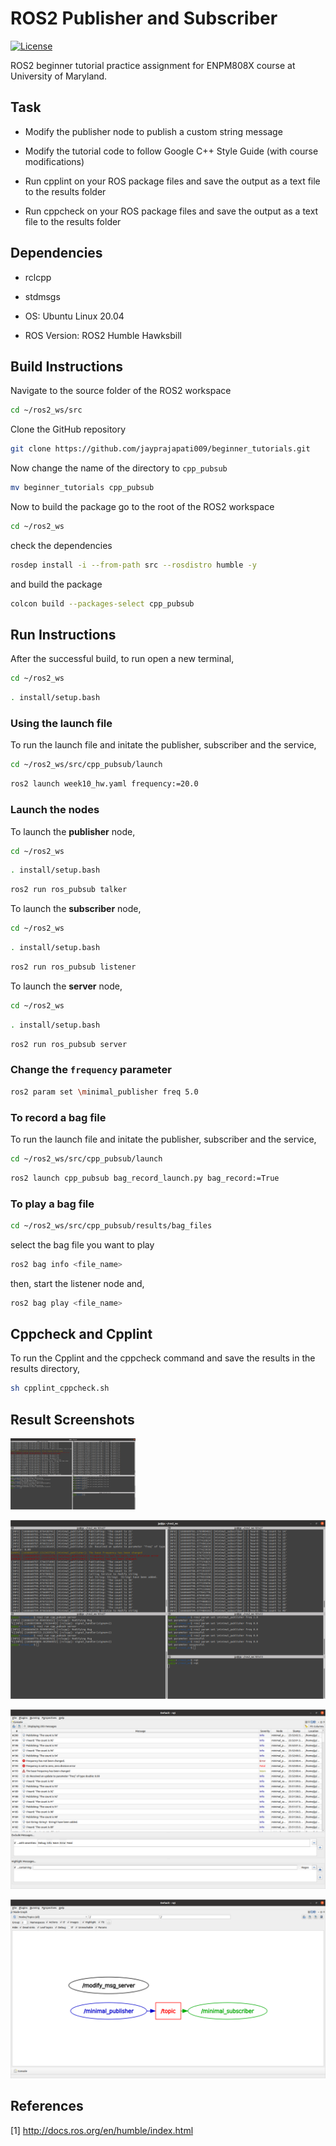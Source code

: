 
  

# ROS2 Publisher and Subscriber

[![License](https://img.shields.io/badge/License-Apache%202.0-blue.svg)](https://opensource.org/licenses/Apache-2.0)

  

ROS2 beginner tutorial practice assignment for ENPM808X course at University of Maryland.

  

## Task

- Modify the publisher node to publish a custom string message

- Modify the tutorial code to follow Google C++ Style Guide (with course modifications)

- Run cpplint on your ROS package files and save the output as a text file to the results folder

- Run cppcheck on your ROS package files and save the output as a text file to the results folder

  

## Dependencies

- rclcpp

- stdmsgs

- OS: Ubuntu Linux 20.04

- ROS Version: ROS2 Humble Hawksbill

  

## Build Instructions

  

Navigate to the source folder of the ROS2 workspace

```sh
cd ~/ros2_ws/src
```

Clone the GitHub repository

```sh
git clone https://github.com/jayprajapati009/beginner_tutorials.git
```
Now change the name of the directory to ```cpp_pubsub```
```sh
mv beginner_tutorials cpp_pubsub
```

Now to build the package go to the root of the ROS2 workspace

```sh
cd ~/ros2_ws
```

check the dependencies

```sh
rosdep install -i --from-path src --rosdistro humble -y
```

and build the package

```sh
colcon build --packages-select cpp_pubsub
```

  

## Run Instructions

After the successful build, to run open a new terminal,

```sh
cd ~/ros2_ws
```

```sh
. install/setup.bash
```

### Using the launch file

To run the launch file and initate the publisher, subscriber and the service,
```sh
cd ~/ros2_ws/src/cpp_pubsub/launch
```
```sh
ros2 launch week10_hw.yaml frequency:=20.0
```

### Launch the nodes
To launch the **publisher** node,
```sh
cd ~/ros2_ws
```
```sh
. install/setup.bash
```
```sh
ros2 run ros_pubsub talker
```
To launch the **subscriber** node,
```sh
cd ~/ros2_ws
```
```sh
. install/setup.bash
```
```sh
ros2 run ros_pubsub listener
```
To launch the **server** node,
```sh
cd ~/ros2_ws
```
```sh
. install/setup.bash
```
```sh
ros2 run ros_pubsub server
```

### Change the ```frequency``` parameter

```sh
ros2 param set \minimal_publisher freq 5.0
```

### To record a bag file

To run the launch file and initate the publisher, subscriber and the service,
```sh
cd ~/ros2_ws/src/cpp_pubsub/launch
```
```sh
ros2 launch cpp_pubsub bag_record_launch.py bag_record:=True
```

### To play a bag file

```sh
cd ~/ros2_ws/src/cpp_pubsub/results/bag_files
```
select the bag file you want to play

```sh
ros2 bag info <file_name>
```
then, start the listener node and,
```sh
ros2 bag play <file_name>
```
  

## Cppcheck and Cpplint

To run the Cpplint and the cppcheck command and save the results in the results directory,

```sh
sh cpplint_cppcheck.sh
```

## Result Screenshots

<img src="https://github.com/jayprajapati009/beginner_tutorials/blob/Week10_HW/results/terminal.png" alt="Terminal" width="200"/>

![Terminal](https://github.com/jayprajapati009/beginner_tutorials/blob/Week10_HW/results/terminal.png)

![RQT Log](https://github.com/jayprajapati009/beginner_tutorials/blob/Week10_HW/results/rqt_log.png)

![RQT Graph](https://github.com/jayprajapati009/beginner_tutorials/blob/Week10_HW/results/rqt_graph.png)

## References

[1] http://docs.ros.org/en/humble/index.html